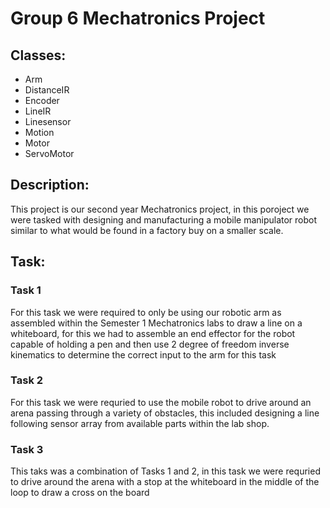 # Group 6 Mechatronics Project

## Classes:
 - Arm
 - DistanceIR
 - Encoder
 - LineIR
 - Linesensor
 - Motion
 - Motor
 - ServoMotor

## Description:
This project is our second year Mechatronics project, in this poroject we were tasked with designing and manufacturing a mobile manipulator robot similar to what would be found in a factory buy on a smaller scale. 

## Task:
### Task 1
For this task we were required to only be using our robotic arm as assembled within the Semester 1 Mechatronics labs to draw a line on a whiteboard, for this we had to assemble an end effector for the robot capable of holding a pen and then use 2 degree of freedom inverse kinematics to determine the correct input to the arm for this task

### Task 2
For this task we were requried to use the mobile robot to drive around an arena passing through a variety of obstacles, this included designing a line following sensor array from available parts within the lab shop.

### Task 3
This taks was a combination of Tasks 1 and 2, in this task we were requried to drive around the arena with a stop at the whiteboard in the middle of the loop to draw a cross on the board